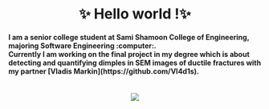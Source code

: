 <h1 align="center"> ✨ Hello world !✨ </h1>

<h4>I am a senior college student at Sami Shamoon College of Engineering, majoring Software Engineering :computer:.<br>
Currently I am working on the final project in my degree which is about detecting and quantifying dimples in SEM images of ductile fractures with my partner [Vladis Markin](https://github.com/Vl4d1s).
</h4>
<br>
<!--
**Mohamab29/Mohamab29** is a ✨ _special_ ✨ repository because its `README.md` (this file) appears on your GitHub profile.
-->



<div align="center">
<img src="https://github-readme-stats.vercel.app/api?username=Mohamab29&count_private=false&show_icons=true&theme=radical">

</div>
